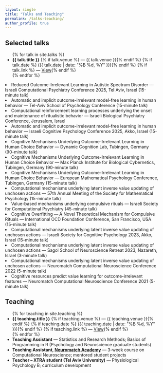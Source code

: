 ```yaml
---
layout: single
title: "Talks and Teaching"
permalink: /talks-teaching/
author_profile: true
---
```


## Selected talks
<ul>
{% for talk in site.talks %}
  <li>
    <strong>{{ talk.title }}</strong>
    {% if talk.venue %} — {{ talk.venue }}{% endif %}
    {% if talk.date %} ({{ talk.date | date: "%B %d, %Y" }}){% endif %}
    {% if talk.link %} — <a href="{{ talk.link }}" target="_blank">View</a>{% endif %}
  </li>
{% endfor %}
</ul>

<!-- Manually added selected talks -->
  <li>Reduced Outcome-Irrelevant Learning in Autistic Spectrum Disorder — Israeli Computational Psychiatry Conference 2025, Tel Aviv, Israel (15-minute talk)</li>
  <li>Automatic and implicit outcome-irrelevant model-free learning in human behavior — Tel-Aviv School of Psychology Conference (15-minute talk)</li>
  <li>Computational reinforcement learning processes underlying the onset and maintenance of ritualistic behavior — Israeli Biological Psychiatry Conference, Jerusalem, Israel</li>
  <li>Automatic and implicit outcome-irrelevant model-free learning in human behavior — Israeli Cognitive Psychology Conference 2025, Akko, Israel (15-minute talk)</li>
  <li>Cognitive Mechanisms Underlying Outcome-Irrelevant Learning in Human Choice Behavior — Dynamic Cognition Lab, Tubingen, Germany (90-minute talk)</li>
  <li>Cognitive Mechanisms Underlying Outcome-Irrelevant Learning in Human Choice Behavior — Max Planck Institute for Biological Cybernetics, Tubingen, Germany (90-minute talk)</li>
  <li>Cognitive Mechanisms Underlying Outcome-Irrelevant Learning in Human Choice Behavior — European Mathematical Psychology Conference, Tubingen, Germany (15-minute talk)</li>
  <li>Computational mechanisms underlying latent inverse value updating of unchosen actions — 57th Annual Meeting of the Society for Mathematical Psychology (15-minute talk)</li>
  <li>Value-based mechanisms underlying compulsive rituals — Israeli Society for Computational Psychiatry (45-minute talk)</li>
  <li>Cognitive Overfitting — A Novel Theoretical Mechanism for Compulsive Rituals — International OCD Foundation Conference, San Francisco, USA (15-minute talk)</li>
  <li>Computational mechanisms underlying latent inverse value updating of unchosen actions — Israeli Society for Cognitive Psychology 2023, Akko, Israel (15-minute talk)</li>
  <li>Computational mechanisms underlying latent inverse value updating of unchosen actions — Sagol School of Neuroscience Retreat 2023, Nazareth, Israel (3-minute talk)</li>
  <li>Computational mechanisms underlying latent inverse value updating of unchosen actions — Neuromatch Computational Neuroscience Conference 2022 (5-minute talk)</li>
  <li>Cognitive resources predict value learning for outcome-irrelevant features — Neuromatch Computational Neuroscience Conference 2021 (5-minute talk)</li>
</ul>

## Teaching
<ul>
{% for teaching in site.teaching %}
  <li>
    <strong>{{ teaching.title }}</strong>
    {% if teaching.venue %} — {{ teaching.venue }}{% endif %}
    {% if teaching.date %} ({{ teaching.date | date: "%B %d, %Y" }}){% endif %}
    {% if teaching.link %} — <a href="{{ teaching.link }}" target="_blank">View</a>{% endif %}
  </li>
{% endfor %}

  <!-- Manually added entries -->
  <li>
    <strong>Teaching Assistant</strong> — Statistics and Research Methods; Basics of Programming in R (Psychology and Neuroscience graduate students)  
  </li>
  <li>
    <strong>Teaching Assistant, <a href="https://compneuro.neuromatch.io/tutorials/intro.html" target="_blank">Neuromatch Academy</a></strong> — 3-week course on Computational Neuroscience; mentored student projects  
  </li>
  <li>
    <strong>Teacher – XTRA student (Tel Aviv University)</strong> — Physiological Psychology B; curriculum development  
  </li>
</ul>

